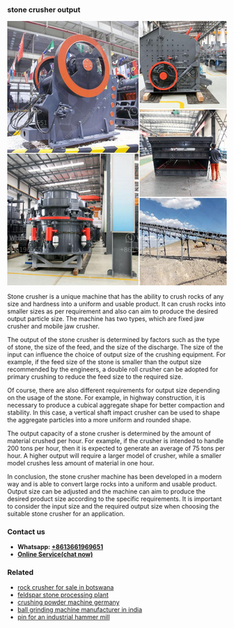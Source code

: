 <h3>stone crusher output</h3><img src='1708587408.jpg' alt=''><p>Stone crusher is a unique machine that has the ability to crush rocks of any size and hardness into a uniform and usable product. It can crush rocks into smaller sizes as per requirement and also can aim to produce the desired output particle size. The machine has two types, which are fixed jaw crusher and mobile jaw crusher.</p><p>The output of the stone crusher is determined by factors such as the type of stone, the size of the feed, and the size of the discharge. The size of the input can influence the choice of output size of the crushing equipment. For example, if the feed size of the stone is smaller than the output size recommended by the engineers, a double roll crusher can be adopted for primary crushing to reduce the feed size to the required size.</p><p>Of course, there are also different requirements for output size depending on the usage of the stone. For example, in highway construction, it is necessary to produce a cubical aggregate shape for better compaction and stability. In this case, a vertical shaft impact crusher can be used to shape the aggregate particles into a more uniform and rounded shape.</p><p>The output capacity of a stone crusher is determined by the amount of material crushed per hour. For example, if the crusher is intended to handle 200 tons per hour, then it is expected to generate an average of 75 tons per hour. A higher output will require a larger model of crusher, while a smaller model crushes less amount of material in one hour.</p><p>In conclusion, the stone crusher machine has been developed in a modern way and is able to convert large rocks into a uniform and usable product. Output size can be adjusted and the machine can aim to produce the desired product size according to the specific requirements. It is important to consider the input size and the required output size when choosing the suitable stone crusher for an application.</p><h3>Contact us</h3><ul><li><strong>Whatsapp:&nbsp;<a href="https://wa.me/8613661969651">+8613661969651</a></strong></li><li><a href="https://swt.shibang-china.com/?git&amp;zhl&amp;stone crusher output"><strong>Online Service(chat now)</strong></a></li></ul><h3>Related</h3><ul><li><a href='rock crusher for sale in botswana.md'>rock crusher for sale in botswana</a></li><li><a href='feldspar stone processing plant.md'>feldspar stone processing plant</a></li><li><a href='crushing powder machine germany.md'>crushing powder machine germany</a></li><li><a href='ball grinding machine manufacturer in india.md'>ball grinding machine manufacturer in india</a></li><li><a href='pin for an industrial hammer mill.md'>pin for an industrial hammer mill</a></li></ul>